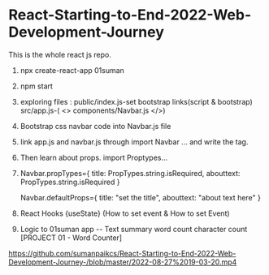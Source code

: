 # React-Starting-to-End-2022-Web-Development-Journey
This is the whole react js repo.


01. npx create-react-app 01suman
02. npm start
03. exploring files : public/index.js-set bootstrap links(script & bootstrap)
                      src/app.js-( <> components/Navbar.js </>)
04. Bootstrap css navbar code into Navbar.js file
05. link app.js and navbar.js through import Navbar ... and write the <Navbar/> tag.
06. Then learn about props. import Proptypes...
07. Navbar.propTypes={
            title: PropTypes.string.isRequired,
            abouttext: PropTypes.string.isRequired
                     }

    Navbar.defaultProps={
             title: "set the title",
            abouttext: "about text here"
                         }
08. React Hooks {useState}   (How to set event & How to set Event)
09. Logic to 01suman app     -- Text summary word count character count    [PROJECT 01 - Word Counter]

https://github.com/sumanpaikcs/React-Starting-to-End-2022-Web-Development-Journey-/blob/master/2022-08-27%2019-03-20.mp4
